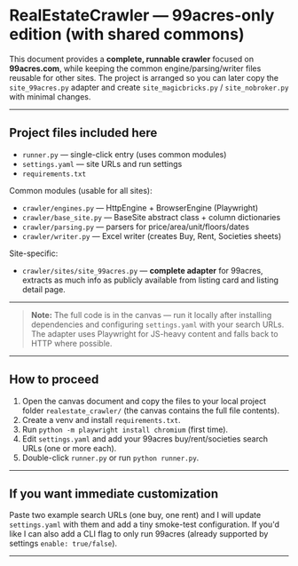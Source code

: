 # RealEstateCrawler — 99acres-only edition (with shared commons)

This document provides a **complete, runnable crawler** focused on **99acres.com**, while keeping the common engine/parsing/writer files reusable for other sites. The project is arranged so you can later copy the `site_99acres.py` adapter and create `site_magicbricks.py` / `site_nobroker.py` with minimal changes.

---

## Project files included here
- `runner.py` — single-click entry (uses common modules)
- `settings.yaml` — site URLs and run settings
- `requirements.txt`

Common modules (usable for all sites):
- `crawler/engines.py` — HttpEngine + BrowserEngine (Playwright)
- `crawler/base_site.py` — BaseSite abstract class + column dictionaries
- `crawler/parsing.py` — parsers for price/area/unit/floors/dates
- `crawler/writer.py` — Excel writer (creates Buy, Rent, Societies sheets)

Site-specific:
- `crawler/sites/site_99acres.py` — **complete adapter** for 99acres, extracts as much info as publicly available from listing card and listing detail page.

---

> **Note:** The full code is in the canvas — run it locally after installing dependencies and configuring `settings.yaml` with your search URLs. The adapter uses Playwright for JS-heavy content and falls back to HTTP where possible.

<!-- ## What I changed vs earlier draft
- Made `site_99acres.py` exhaustive: it scrapes listing card fields and then optionally fetches the listing detail page to extract extra fields (society, seller type, posted date, coordinates, images list, full description, amenities, builder etc.).
- Ensured numeric values (price, area, photos_count) are converted to numeric types before writing to Excel.
- Added robust fallback selectors and defensive parsing to avoid crashes on missing fields.
- Logs every warning; on partial failures the crawler still writes Excel files for completed data. -->

---

## How to proceed
1. Open the canvas document and copy the files to your local project folder `realestate_crawler/` (the canvas contains the full file contents).
2. Create a venv and install `requirements.txt`.
3. Run `python -m playwright install chromium` (first time).
4. Edit `settings.yaml` and add your 99acres buy/rent/societies search URLs (one or more each).
5. Double-click `runner.py` or run `python runner.py`.

---

## If you want immediate customization
Paste two example search URLs (one buy, one rent) and I will update `settings.yaml` with them and add a tiny smoke-test configuration. If you'd like I can also add a CLI flag to only run 99acres (already supported by settings `enable: true/false`).

---

<!-- *I've updated the canvas with the complete code (common files + 99acres adapter). Open the document titled **Real Estate Crawler — Advanced Python Web Crawler for 99acres, Magicbricks, No Broker** to view and copy the files.* -->

